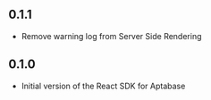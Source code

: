 ## 0.1.1

- Remove warning log from Server Side Rendering

## 0.1.0

- Initial version of the React SDK for Aptabase
